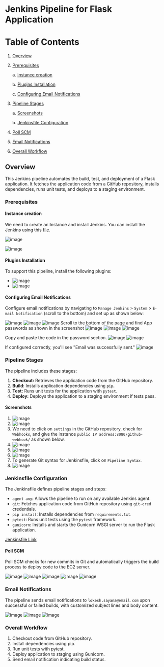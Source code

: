 # Jenkins Pipeline for Flask Application

# Table of Contents

1. [Overview](#overview)

2. [Prerequisites](#prerequisites)

    a. [Instance creation](#instance-creation)
   
    b. [Plugins Installation](#plugins-installation)

    c. [Configuring Email Notifications](#configuring-email-notifications)

4. [Pipeline Stages](#pipeline-stages)

    a. [Screenshots](#screenshots)

    b. [Jenkinsfile Configuration](#jenkinsfile-configuration)
5. [Poll SCM](#poll-scm)
6. [Email Notifications](#email-notifications)
7. [Overall Workflow](#overall-workflow)


## Overview

This Jenkins pipeline automates the build, test, and deployment of a Flask application. It fetches the application code from a GitHub repository, installs dependencies, runs unit tests, and deploys to a staging environment.

### Prerequisites

#### Instance creation

We need to create an Instance and install Jenkins. You can install the Jenkins using this [file](https://github.com/sayanalokesh/Jenkins/blob/main/InstallationOfJenkins.md).

![image](https://github.com/sayanalokesh/Jenkins/assets/105637305/69602796-2bf8-4bab-b9e9-da4ad032bdad)

![image](https://github.com/sayanalokesh/Jenkins/assets/105637305/043d7033-ba9f-4ea0-bf94-30ab16a8e2b4)

#### Plugins Installation

To support this pipeline, install the following plugins:

- ![image](https://github.com/sayanalokesh/Jenkins/assets/105637305/fe102b73-0e09-4f70-a2d4-4e72cb1d52b6)
- ![image](https://github.com/sayanalokesh/Jenkins/assets/105637305/0d524f70-af4b-4037-b475-3e3f3bca4862)


#### Configuring Email Notifications

Configure email notifications by navigating to `Manage Jenkins` > `System` > `E-mail Notification` (scroll to the bottom) and set up as shown below:

![image](https://github.com/sayanalokesh/Jenkins/assets/105637305/4023a0d5-66e3-44a4-b3cc-61b5e17b5f34)
![image](https://github.com/sayanalokesh/Jenkins/assets/105637305/566c9828-1519-44c6-8faf-f62945b2883b)
![image](https://github.com/sayanalokesh/Jenkins/assets/105637305/c22f0ed7-75ec-4f31-952f-e08236baf8ce)
Scroll to the bottom of the page and find App passwords as shown in the screenshot
![image](https://github.com/sayanalokesh/Jenkins/assets/105637305/66842aea-e328-447f-9818-97364166a947)
![image](https://github.com/sayanalokesh/Jenkins/assets/105637305/fd6eabe8-5158-4b82-8b74-5aef3eb57f32)
![image](https://github.com/sayanalokesh/Jenkins/assets/105637305/3573b380-bf52-4c22-ab26-0621a8555405)


Copy and paste the code in the password section.
![image](https://github.com/sayanalokesh/Jenkins/assets/105637305/09d0fecb-80bb-46be-ac34-6d283721140f)
![image](https://github.com/sayanalokesh/Jenkins/assets/105637305/5500dabb-892e-45bd-8734-1b471aa4ff6a)

If configured correctly, you'll see "Email was successfully sent."
![image](https://github.com/sayanalokesh/Jenkins/assets/105637305/413c32fc-639c-41ec-be54-efc974c956cb)


### Pipeline Stages

The pipeline includes these stages:

1. **Checkout:** Retrieves the application code from the GitHub repository.
2. **Build:** Installs application dependencies using `pip`.
3. **Test:** Runs unit tests for the application with `pytest`.
4. **Deploy:** Deploys the application to a staging environment if tests pass.

#### Screenshots

1. ![image](https://github.com/sayanalokesh/Jenkins/assets/105637305/d661ba08-9566-4036-816b-339ebcf19c92)
2. ![image](https://github.com/sayanalokesh/Jenkins/assets/105637305/bffc00bb-e4da-4919-aaae-1e18fb9d90d0)
3. We need to click on `settings` in the GitHub repository, check for `Webhooks`, and give the instance `public IP address:8080/github-webhook/` as shown below.
4. ![image](https://github.com/sayanalokesh/Jenkins/assets/105637305/83c036b0-8a02-4f09-abd3-62c55251c0bc)
5. ![image](https://github.com/sayanalokesh/Jenkins/assets/105637305/988bec3c-1cf1-4a8f-9645-d6ab096cd7e6)
6. ![image](https://github.com/sayanalokesh/Jenkins/assets/105637305/1b2cc8c6-e88c-477e-9ffe-4e2e8e8532ad)
7. To generate Git syntax for Jenkinsfile, click on `Pipeline Syntax`.
8. ![image](https://github.com/sayanalokesh/Jenkins/assets/105637305/59354843-7216-43b2-85c4-cb63fe848d18)

### Jenkinsfile Configuration

The Jenkinsfile defines pipeline stages and steps:

- `agent any`: Allows the pipeline to run on any available Jenkins agent.
- `git`: Fetches application code from GitHub repository using `git-cred` credentials.
- `pip install`: Installs dependencies from `requirements.txt`.
- `pytest`: Runs unit tests using the `pytest` framework.
- `gunicorn`: Installs and starts the Gunicorn WSGI server to run the Flask application.

[Jenkinsfile Link](https://github.com/sayanalokesh/Jenkins/blob/main/Jenkinsfile)

#### Poll SCM

Poll SCM checks for new commits in Git and automatically triggers the build process to deploy code to the EC2 server.

![image](https://github.com/sayanalokesh/Jenkins/assets/105637305/b8d911b2-3b32-4299-9f0d-cec0b6fd9ccd)
![image](https://github.com/sayanalokesh/Jenkins/assets/105637305/44db720d-f903-427c-b58f-be7aee0f9c7b)
![image](https://github.com/sayanalokesh/Jenkins/assets/105637305/e9e4a009-af18-4512-9b40-0790d450c16d)
![image](https://github.com/sayanalokesh/Jenkins/assets/105637305/a38f31c6-09b2-427c-a21c-a6128b9d40b1)
![image](https://github.com/sayanalokesh/Jenkins/assets/105637305/373cd1fa-789f-454b-a892-e5315e7109d3)

### Email Notifications

The pipeline sends email notifications to `lokesh.sayana@email.com` upon successful or failed builds, with customized subject lines and body content.

![image](https://github.com/sayanalokesh/Jenkins/assets/105637305/2a2c298f-d1be-44f0-8ef0-f7f772cbae1f)
![image](https://github.com/sayanalokesh/Jenkins/assets/105637305/2fcf4b86-0ff1-46c1-9060-8f073db8c999)
![image](https://github.com/sayanalokesh/Jenkins/assets/105637305/8564462f-d15d-4951-b78c-31583ac9ddf2)


### Overall Workflow

1. Checkout code from GitHub repository.
2. Install dependencies using pip.
3. Run unit tests with pytest.
4. Deploy application to staging using Gunicorn.
5. Send email notification indicating build status.
